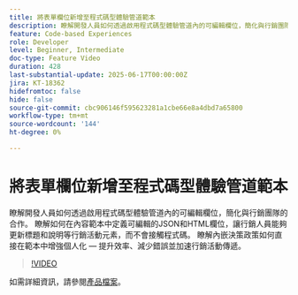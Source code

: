 ```yaml
---
title: 將表單欄位新增至程式碼型體驗管道範本
description: 瞭解開發人員如何透過啟用程式碼型體驗管道內的可編輯欄位，簡化與行銷團隊的合作。 瞭解如何在內容範本中定義可編輯的JSON和HTML欄位，讓行銷人員能夠更新標題和說明等行銷活動元素，而不會接觸程式碼。 瞭解內嵌決策政策如何直接在範本中增強個人化 — 提升效率、減少錯誤並加速行銷活動傳遞。
feature: Code-based Experiences
role: Developer
level: Beginner, Intermediate
doc-type: Feature Video
duration: 428
last-substantial-update: 2025-06-17T00:00:00Z
jira: KT-18362
hidefromtoc: false
hide: false
source-git-commit: cbc906146f595623281a1cbe66e8a4dbd7a65800
workflow-type: tm+mt
source-wordcount: '144'
ht-degree: 0%

---
```



# 將表單欄位新增至程式碼型體驗管道範本

瞭解開發人員如何透過啟用程式碼型體驗管道內的可編輯欄位，簡化與行銷團隊的合作。 瞭解如何在內容範本中定義可編輯的JSON和HTML欄位，讓行銷人員能夠更新標題和說明等行銷活動元素，而不會接觸程式碼。 瞭解內嵌決策政策如何直接在範本中增強個人化 — 提升效率、減少錯誤並加速行銷活動傳遞。

>[!VIDEO](https://video.tv.adobe.com/v/3463990/?learn=on&enablevpops)

如需詳細資訊，請參閱[產品檔案](https://experienceleague.adobe.com/en/docs/journey-optimizer/using/channels/code-based-experience/create-code-based-experiences/code-based-form-fields)。
